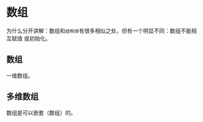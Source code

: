 数组
===========================

为什么分开讲解：数组和`结构体`有很多相似之处，但有一个明显不同：数组不能相互赋值 或初始化。

数组
----------

一维数组。


多维数组
----------

数组是可以嵌套（数组）的。
